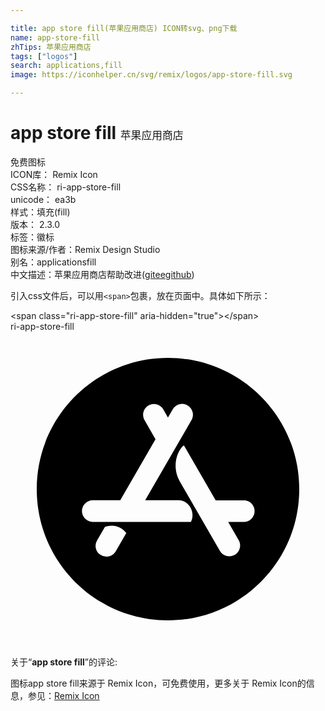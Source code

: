 ```yaml
---

title: app store fill(苹果应用商店) ICON转svg、png下载
name: app-store-fill
zhTips: 苹果应用商店
tags: ["logos"]
search: applications,fill
image: https://iconhelper.cn/svg/remix/logos/app-store-fill.svg

---
```


# app store fill  <small style="font-size: 60%;font-weight: 100">苹果应用商店</small>


<div class="detail-page">
<p>
<span><span class="badge-success badge">免费图标</span> </span>
<br/>
<span>
ICON库：
<span class="badge-secondary badge">Remix Icon</span> 
</span>
<br/>
<span>
CSS名称：
<span class="badge-secondary badge">ri-app-store-fill</span> 
</span>
<br/>
<span>
unicode：
<span class="badge-secondary badge">ea3b</span> 
<copy-btn content='ea3b' btn-title=""></copy-btn>
<copy-btn :content='String.fromCodePoint(parseInt("ea3b", 16))' btn-title="复制U"></copy-btn>
</span><br/><span>样式：<span class="badge-light badge">填充(fill)</span></span>
<br/>
<span>
版本：
<span class="badge-secondary badge">2.3.0</span> 
</span><br/><span>标签：<span class="badge-light badge"><router-link to="/tags/logos.html">徽标</router-link></span></span>
<br/>
<span>图标来源/作者：<span class="badge-light badge">Remix Design Studio</span></span> 
<br/>
<span>别名：<span class="badge-light badge">applications</span><span class="badge-light badge">fill</span></span><br/><span class="zh-detail">中文描述：<span class="badge-primary badge">苹果应用商店</span><span class="help-link"><span>帮助改进</span>(<a href="https://gitee.com/liuwave/icon-helper/edit/master/json/remix/logos/app-store-fill.json" target="_blank" rel="noopener noreferrer">gitee</a><a href="https://github.com/liuwave/icon-helper/edit/master/json/remix/logos/app-store-fill.json" target="_blank" rel="noopener noreferrer">github</a></span>)</span><br/>
</p>
</div>
<div class="alert alert-dark">
  <i class="ri-app-store-fill ri-xs"></i>
  <i class="ri-app-store-fill ri-sm"></i>
  <i class="ri-app-store-fill ri-lg"></i>
  <i class="ri-app-store-fill ri-2x"></i>
  <i class="ri-app-store-fill ri-3x"></i>
  <i class="ri-app-store-fill ri-5x"></i>
  <i class="ri-app-store-fill ri-7x"></i>
</div>
<div>
  <p>引入css文件后，可以用<code>&lt;span&gt;</code>包裹，放在页面中。具体如下所示：    
  </p>
  <div class="alert alert-primary" style="font-size: 14px">
    &lt;span class="ri-app-store-fill" aria-hidden="true"&gt;&lt;/span&gt;
    <copy-btn content='<span class="ri-app-store-fill" aria-hidden="true"></span>'></copy-btn>
  </div>
  <div class="alert alert-secondary">
    <i class="ri-app-store-fill"
    style="font-size: 24px"
    aria-hidden="true"></i> ri-app-store-fill
    <copy-btn content="ri-app-store-fill" btn-title="复制图标名称"></copy-btn>
  </div>
</div>
<div id="svg" class="svg-wrap">
<svg xmlns="http://www.w3.org/2000/svg" viewBox="0 0 24 24">
    <g>
        <path fill="none" d="M0 0h24v24H0z"/>
        <path d="M12 2c5.523 0 10 4.477 10 10s-4.477 10-10 10S2 17.523 2 12 6.477 2 12 2zM8.823 15.343c-.395-.477-.886-.647-1.479-.509l-.15.041-.59 1.016a.823.823 0 0 0 1.366.916l.062-.093.79-1.371zM13.21 8.66c-.488.404-.98 1.597-.29 2.787l3.04 5.266a.824.824 0 0 0 1.476-.722l-.049-.1-.802-1.392h1.19a.82.82 0 0 0 .822-.823.82.82 0 0 0-.72-.816l-.103-.006h-2.14L13.44 9.057l-.23-.396zm.278-3.044a.825.825 0 0 0-1.063.21l-.062.092-.367.633-.359-.633a.824.824 0 0 0-1.476.722l.049.1.838 1.457-2.685 4.653H6.266a.82.82 0 0 0-.822.822c0 .421.312.766.719.817l.103.006h7.48c.34-.64-.06-1.549-.81-1.638l-.121-.007h-2.553l3.528-6.11a.823.823 0 0 0-.302-1.124z"/>
    </g>
</svg>

</div>
<detail full-name='ri-app-store-fill'></detail>  
<div class="icon-detail__container">
<p>关于“<b>app store fill</b>”的评论:</p>
</div>
<Vssue title="关于“app store fill”的评论" />    
<div><p>图标app store fill来源于 Remix Icon，可免费使用，更多关于  Remix Icon的信息，参见：<a target="_blank" href="https://iconhelper.cn/remix.html">Remix Icon</a>
</p></div>
